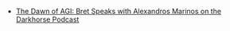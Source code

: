 - [The Dawn of AGI: Bret Speaks with Alexandros Marinos on the Darkhorse Podcast](https://youtu.be/YeucEiOKdiM)
